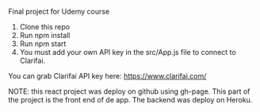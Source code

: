 Final project for Udemy course

1. Clone this repo
2. Run npm install
3. Run npm start
4. You must add your own API key in the src/App.js file to connect to Clarifai.

You can grab Clarifai API key here: https://www.clarifai.com/


NOTE: this react project was deploy on github using gh-page. This part of the project is the front end of de app. The backend was deploy on Heroku.



